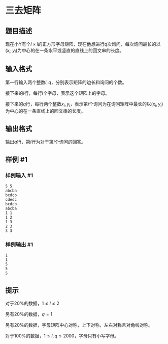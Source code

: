 # 三去矩阵

## 题目描述

现在小Y有个$l \times l$的正方形字母矩阵，现在他想进行$q$次询问，每次询问最长的以$(x_i,y_i)$为中心的在一条水平或竖直的直线上的回文串的长度。

## 输入格式

第一行输入两个整数$l,q$，分别表示矩阵的边长和询问的个数。

接下来的$l$行，每行$l$个字母，表示这个矩阵上的字母。

接下来的$q$行，每行两个整数$x_i,y_i$，表示第$i$个询问为在询问矩阵中最长的以$(x_i,y_i)$为中心的在一条直线上的回文串的长度。

## 输出格式

输出$q$行，第$i$行为对于第$i$个询问的回答。


## 样例 #1

### 样例输入 #1
```
5 5
abcba
bcdcb
cdedc
bcdcb
abcba
1 1
1 2
1 3
2 3
3 3
```

### 样例输出 #1

```
1
1
5
5
5
```

## 提示

对于$20\%$的数据，$1 \le l \le 2$

另有$20\%$的数据，$q = 1$

另有$20\%$的数据，字母矩阵中心对称，上下对称，左右对称且对角线对称。

对于$100\%$的数据，$1 \le l,q \le 2000$，字母只有小写字母。
